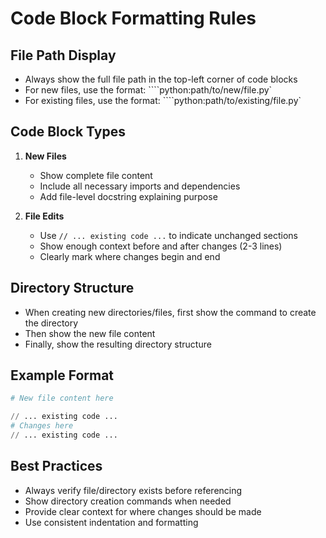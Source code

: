 # Code Block Formatting Rules

## File Path Display
- Always show the full file path in the top-left corner of code blocks
- For new files, use the format: ````python:path/to/new/file.py`
- For existing files, use the format: ````python:path/to/existing/file.py`

## Code Block Types
1. **New Files**
   - Show complete file content
   - Include all necessary imports and dependencies
   - Add file-level docstring explaining purpose

2. **File Edits**
   - Use `// ... existing code ...` to indicate unchanged sections
   - Show enough context before and after changes (2-3 lines)
   - Clearly mark where changes begin and end

## Directory Structure
- When creating new directories/files, first show the command to create the directory
- Then show the new file content
- Finally, show the resulting directory structure

## Example Format
```python:src/example/new_file.py
# New file content here
```

```python:src/example/existing_file.py
// ... existing code ...
# Changes here
// ... existing code ...
```

## Best Practices
- Always verify file/directory exists before referencing
- Show directory creation commands when needed
- Provide clear context for where changes should be made
- Use consistent indentation and formatting
